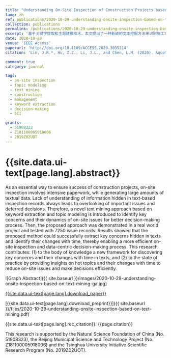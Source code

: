 ```yaml
---
title: "Understanding On-Site Inspection of Construction Projects based on Keyword Extraction and Topic Modeling"
lang: zh
ref: publications/2020-10-29-understanding-onsite-inspection-based-on-text-mining
collection: publications
permalink: /publications/2020-10-29-understanding-onsite-inspection-based-on-text-mining
excerpt: '基于关键字提取和主题建模技术，本文提出了一种新颖的文本挖掘方法来识别施工现场质量安全问题的关注点及其动态变化过程。使用该方法，决策者可以提取现场问题类别、数量等特征及其随时间的变化规律，从而支持更加有效的现场检查和以数据为中心的决策过程。'
date: 2020-10-29
venue: 'IEEE Access'
paperurl: 'http://doi.org/10.1109/ACCESS.2020.3035214'
citation: 'Lin, J.R.*, Hu, Z.Z., Li, J.L., and Chen, L.M. (2020). &quot;Understanding On-Site Inspection of Construction Projects based on Keyword Extraction and Topic Modeling&quot; <i>IEEE Access</i>. x: xxxxx-xxxxx. doi: 10.1109/ACCESS.2020.3035214'

comment: true
category: journal

tags: 
  - on-site inspection
  - topic modeling
  - text mining
  - construction
  - management
  - keyword extraction
  - decision-making
  - SCI

grants:
  - 51908323
  - Z181100005918006
  - 2019Z02UOT
---
```



{{site.data.ui-text[page.lang].abstract}}
====

As an essential way to ensure success of construction projects, on-site inspection involves intensive paperwork, while generating large amounts of textual data. Lack of understanding of information hidden  in  text-based  inspection  records  always  leads  to  overlooking  of  important  issues  and  deferred decisions.  Therefore,  a  novel  text  mining  approach  based  on  keyword  extraction  and  topic  modeling  is introduced to identify key concerns and their dynamics of on-site issues for better decision-making process. Then, the proposed approach was demonstrated in a real world project and tested with 7250 issue records. Results showed that the proposed method could successfully extract key concerns hidden in texts and identify their changes with time, thereby enabling a more efficient on-site inspection and data-centric decision-making 
process.  This  research  contributes:  (1)  to  the  body  of  knowledge  a  new  framework  for  discovering  key concerns and their changes with time in texts, and (2) to the state of practice by providing insights on hot topics and their changes with time to reduce on-site issues and make decisions efficiently. 

![Graph Abstract]({{ site.baseurl }}/images/2020-10-29-understanding-onsite-inspection-based-on-text-mining-ga.jpg)

[{{site.data.ui-text[page.lang].download_paper}}]({{page.paperurl}})

[{{site.data.ui-text[page.lang].download_preprint}}]({{ site.baseurl }}/files/2020-10-29-understanding-onsite-inspection-based-on-text-mining.pdf)

{{site.data.ui-text[page.lang].rec_citation}}: {{page.citation}}

This  research  is  supported  by  the  Natural  Science  Foundation  of  China  (No.  51908323),  the  Beijing  Municipal  Science  and  Technology  Project  (No. Z181100005918006) and the Tsinghua University Initiative Scientific Research Program (No. 2019Z02UOT). 
